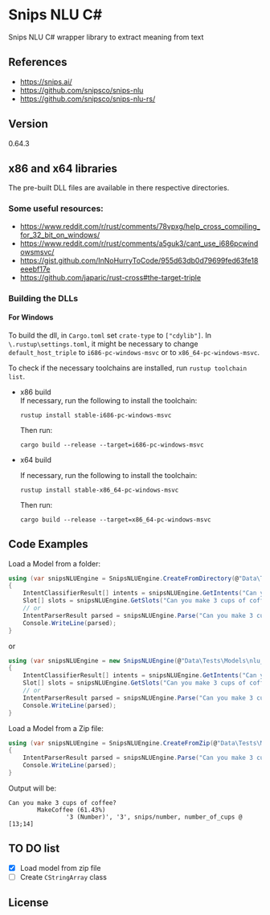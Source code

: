 Snips NLU C#
============
Snips NLU C# wrapper library to extract meaning from text 

References
----------
- https://snips.ai/
- https://github.com/snipsco/snips-nlu
- https://github.com/snipsco/snips-nlu-rs/

Version
-------
0.64.3

x86 and x64 libraries
---------------------
The pre-built DLL files are available in there respective directories.
### Some useful resources:
- https://www.reddit.com/r/rust/comments/78vpxg/help_cross_compiling_for_32_bit_on_windows/
- https://www.reddit.com/r/rust/comments/a5guk3/cant_use_i686pcwindowsmsvc/
- https://gist.github.com/InNoHurryToCode/955d63db0d79699fed63fe18eeebf17e
- https://github.com/japaric/rust-cross#the-target-triple

### Building the DLLs
#### For Windows
To build the dll, in `Cargo.toml` set `crate-type` to `["cdylib"]`. In `\.rustup\settings.toml`, it might be necessary to change `default_host_triple` to `i686-pc-windows-msvc` or to `x86_64-pc-windows-msvc`.

To check if the necessary toolchains are installed, run `rustup toolchain list`.
- x86 build  
  If necessary, run the following to install the toolchain:
  ```
  rustup install stable-i686-pc-windows-msvc
  ```
  Then run:
  ```
  cargo build --release --target=i686-pc-windows-msvc
  ```

- x64 build
  
  If necessary, run the following to install the toolchain:
  ```
  rustup install stable-x86_64-pc-windows-msvc
  ```
  Then run:
  ```
  cargo build --release --target=x86_64-pc-windows-msvc
  ```

Code Examples
-------------
Load a Model from a folder:
``` C#
using (var snipsNLUEngine = SnipsNLUEngine.CreateFromDirectory(@"Data\Tests\Models\nlu_engine"))
{
    IntentClassifierResult[] intents = snipsNLUEngine.GetIntents("Can you make 3 cups of coffee?");
    Slot[] slots = snipsNLUEngine.GetSlots("Can you make 3 cups of coffee?", intents[0].IntentName);
    // or
    IntentParserResult parsed = snipsNLUEngine.Parse("Can you make 3 cups of coffee?");
    Console.WriteLine(parsed);
}
```
or 
``` C#
using (var snipsNLUEngine = new SnipsNLUEngine(@"Data\Tests\Models\nlu_engine"))
{
    IntentClassifierResult[] intents = snipsNLUEngine.GetIntents("Can you make 3 cups of coffee?");
    Slot[] slots = snipsNLUEngine.GetSlots("Can you make 3 cups of coffee?", intents[0].IntentName);
    // or
    IntentParserResult parsed = snipsNLUEngine.Parse("Can you make 3 cups of coffee?");
    Console.WriteLine(parsed);
}
```

Load a Model from a Zip file:
``` C#
using (var snipsNLUEngine = SnipsNLUEngine.CreateFromZip(@"Data\Tests\Models\nlu_engine.zip"))
{
    IntentParserResult parsed = snipsNLUEngine.Parse("Can you make 3 cups of coffee?");
    Console.WriteLine(parsed);
}
```
Output will be:
```
Can you make 3 cups of coffee?
        MakeCoffee (61.43%)
                '3 (Number)', '3', snips/number, number_of_cups @ [13;14]
```

TO DO list
----------

- [x] Load model from zip file
- [ ] Create `CStringArray` class

License
-------
